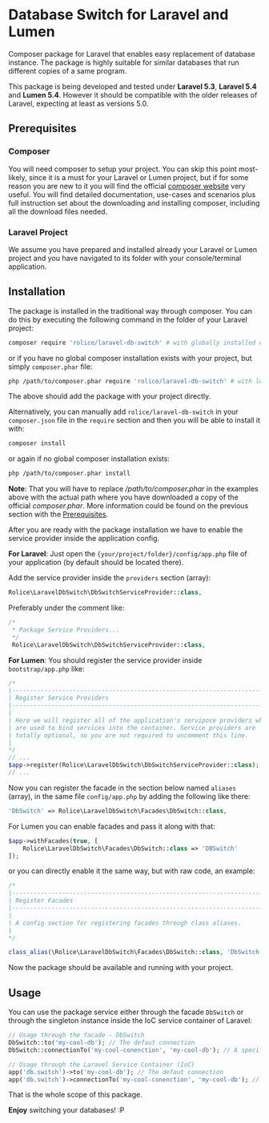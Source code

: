 # Database Switch for Laravel and Lumen
Composer package for Laravel that enables easy replacement of database instance.
The package is highly suitable for similar databases that run different copies of a same program.

This package is being developed and tested under **Laravel 5.3**, **Laravel 5.4** and **Lumen 5.4**. However it should be compatible with the older releases
of Laravel, expecting at least as versions 5.0.

## Prerequisites

### Composer
You will need composer to setup your project. You can skip this point most-likely, since it is a must for your Laravel
or Lumen project, but if for some reason you are new to it you will find the official
[composer website](http://getcomposer.org/) very useful. You will find detailed documentation, use-cases and scenarios
plus full instruction set about the downloading and installing composer, including all the download files needed.

### Laravel Project
We assume you have prepared and installed already your Laravel or Lumen project and you have navigated to its folder
with your console/terminal application.

## Installation
The package is installed in the traditional way through composer. You can do this by executing the following command
in the folder of your Laravel project:

```sh
composer require 'rolice/laravel-db-switch' # with globally installed composer
```

or if you have no global composer installation exists with your project, but simply `composer.phar` file:

```sh
php /path/to/composer.phar require 'rolice/laravel-db-switch' # with local composer.phar file
```

The above should add the package with your project directly.

Alternatively, you can manually add `rolice/laravel-db-switch` in your `composer.json` file in the `require` section and then  you will be able to install it with:

```sh
composer install
```

or again if no global composer installation exists:

```sh
php /path/to/composer.phar install
```

**Note**: That you will have to replace */path/to/composer.phar* in the examples above with the actual path where you
have downloaded a copy of the official *composer.phar*. More information could be found on the previous  section with
the [Prerequisites](##Prerequisites).

After you are ready with the package installation we have to enable the service provider inside the application config.

**For Laravel**: Just open the `{your/project/folder}/config/app.php` file of your application (by default should be located there).

Add the service provider inside the `providers` section (array):

```php
Rolice\LaravelDbSwitch\DbSwitchServiceProvider::class,
```

Preferably under the comment like:

```php
/*
 * Package Service Providers...
 */
 Rolice\LaravelDbSwitch\DbSwitchServiceProvider::class,
```

**For Lumen**: You should register the service provider inside `bootstrap/app.php` like:

```php
/*
|--------------------------------------------------------------------------
| Register Service Providers
|--------------------------------------------------------------------------
|
| Here we will register all of the application's servipoce providers which
| are used to bind services into the container. Service providers are
| totally optional, so you are not required to uncomment this line.
|
*/
// ...
$app->register(Rolice\LaravelDbSwitch\DbSwitchServiceProvider::class);
// ...
```

Now you can register the facade in the section below named `aliases` (array), in the same file `config/app.php` by
adding the following like there:

```php
'DbSwitch' => Rolice\LaravelDbSwitch\Facades\DbSwitch::class,
```

For Lumen you can enable facades and pass it along with that:

```php
$app->withFacades(true, [
    Rolice\LaravelDbSwitch\Facades\DbSwitch::class => 'DBSwitch'
]);
```

or you can directly enable it the same way, but with raw code, an example:

```php
/*
|--------------------------------------------------------------------------
| Register Facades
|--------------------------------------------------------------------------
|
| A config section for registering facades through class aliases.
|
*/

class_alias(\Rolice\LaravelDbSwitch\Facades\DbSwitch::class, 'DbSwitch');
```


Now the package should be available and running with your project.

## Usage
You can use the package service either through the facade `DbSwitch` or through the singleton instance inside the IoC
service container of Laravel:

```php
// Usage through the facade - DbSwitch
DbSwitch::to('my-cool-db'); // The defaut connection
DbSwitch::connectionTo('my-cool-conenction', 'my-cool-db'); // A specific connection database

// Usage through the Laravel Service Container (IoC)
app('db.switch')->to('my-cool-db'); // The defaut connection
app('db.switch')->connectionTo('my-cool-conenction', 'my-cool-db'); // A specific connection database
```

That is the whole scope of this package.

**Enjoy** switching your databases! :P
